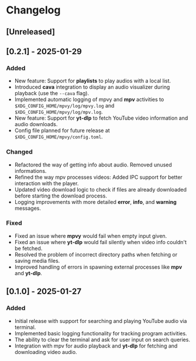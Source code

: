 # Changelog

## [Unreleased]

## [0.2.1] - 2025-01-29
### Added

- New feature: Support for **playlists** to play audios with a local list.
- Introduced **cava** integration to display an audio visualizer during playback (use the `--cava` flag).
- Implemented automatic logging of mpvy and **mpv** activities to `$XDG_CONFIG_HOME/mpvy/log/mpvy.log` and `$XDG_CONFIG_HOME/mpvy/log/mpv.log`.
- New feature: Support for **yt-dlp** to fetch YouTube video information and audio downloads.
- Config file planned for future release at `$XDG_CONFIG_HOME/mpvy/config.toml`.

### Changed

- Refactored the way of getting info about audio. Removed unused informations.
- Refined the way mpv processes videos: Added IPC support for better interaction with the player.
- Updated video download logic to check if files are already downloaded before starting the download process.
- Logging improvements with more detailed **error**, **info**, and **warning** messages.

### Fixed

- Fixed an issue where **mpvy** would fail when empty input given.
- Fixed an issue where **yt-dlp** would fail silently when video info couldn't be fetched.
- Resolved the problem of incorrect directory paths when fetching or saving media files.
- Improved handling of errors in spawning external processes like **mpv** and **yt-dlp**.

## [0.1.0] - 2025-01-27
### Added

- Initial release with support for searching and playing YouTube audio via terminal.
- Implemented basic logging functionality for tracking program activities.
- The ability to clear the terminal and ask for user input on search queries.
- Integration with mpv for audio playback and **yt-dlp** for fetching and downloading video audio.